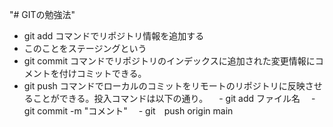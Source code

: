 "# GITの勉強法"
- git add コマンドでリポジトリ情報を追加する
 - このことをステージングという
- git commit コマンドでリポジトリのインデックスに追加された変更情報にコメントを付けコミットできる。
- git push コマンドでローカルのコミットをリモートのリポジトリに反映させることができる。投入コマンドは以下の通り。
　- git add ファイル名
　- git commit -m "コメント" 
　- git　push origin main
